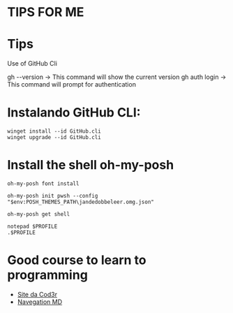 ﻿# TIPS FOR ME

# Tips
Use of GitHub Cli

gh --version -> This command will show the current version
gh auth login -> This command will prompt for authentication

# Instalando GitHub CLI:
```
winget install --id GitHub.cli
winget upgrade --id GitHub.cli
```

# Install the shell oh-my-posh 
```shell
oh-my-posh font install
```

```shell
oh-my-posh init pwsh --config "$env:POSH_THEMES_PATH\jandedobbeleer.omg.json"
```

```
oh-my-posh get shell
```

```
notepad $PROFILE
.$PROFILE
```

# Good course to learn to programming
- [Site da Cod3r](https://www.cod3r.com)
- [Navegation MD](navegation.md)
